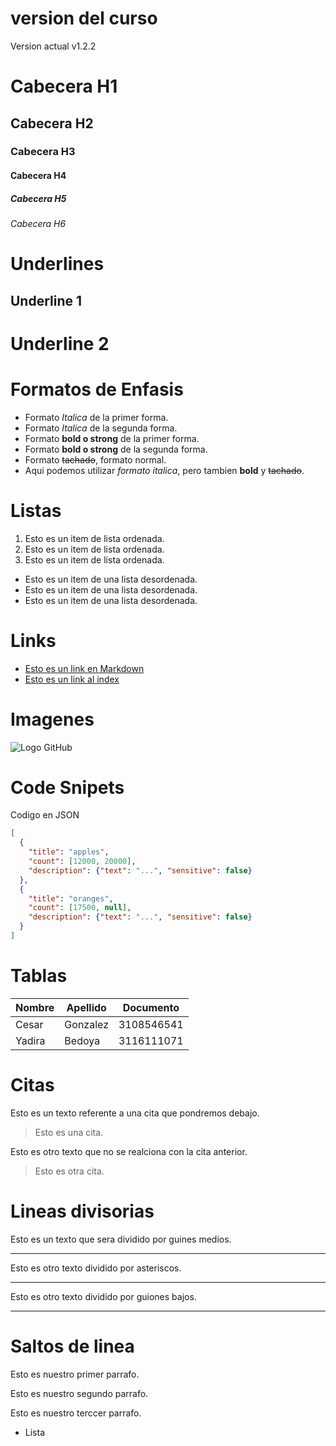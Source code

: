 # version del curso
Version actual v1.2.2
# Cabecera H1
## Cabecera H2
### Cabecera H3
#### Cabecera H4
##### Cabecera H5
###### Cabecera H6


# Underlines
Underline 1
-------------

Underline 2
=============

# Formatos de Enfasis
- Formato *Italica* de la primer forma.
- Formato _Italica_ de la segunda forma.
- Formato **bold o strong** de la primer forma.
- Formato __bold o strong__ de la segunda forma.
- Formato ~~tachado~~, formato normal.
- Aqui podemos utilizar *formato italica*, pero tambien **bold**  y ~~tachado~~.

# Listas
1. Esto es un item de lista ordenada.
2. Esto es un item de lista ordenada.
3. Esto es un item de lista ordenada.
- Esto es un item de una lista desordenada.
- Esto es un item de una lista desordenada.
- Esto es un item de una lista desordenada.

# Links
- [Esto es un link en Markdown](https://www.google.com)
- [Esto es un link al index](index.html)

# Imagenes
![Logo GitHub](https://www.azulschool.net/wp-content/uploads/2020/06/curso-de-git-y-github.png)

# Code Snipets
Codigo en JSON
```JSON
[
  {
    "title": "apples",
    "count": [12000, 20000],
    "description": {"text": "...", "sensitive": false}
  },
  {
    "title": "oranges",
    "count": [17500, null],
    "description": {"text": "...", "sensitive": false}
  }
]
```

# Tablas
| Nombre | Apellido | Documento |
|--------|----------|-----------|
|Cesar   |Gonzalez  |3108546541 |
|Yadira  |Bedoya    |3116111071 |

# Citas
Esto es un texto referente a una cita que pondremos debajo.
> Esto es una cita.

Esto es otro texto que no se realciona con la cita anterior.
> Esto es otra cita.

# Lineas divisorias
Esto es un texto que sera dividido por guines medios.

---
Esto es otro texto dividido por asteriscos.

***

Esto es otro texto dividido por guiones bajos.

___

# Saltos de linea
Esto es nuestro primer parrafo.

Esto es nuestro segundo parrafo.

Esto es nuestro terccer parrafo.
- Lista